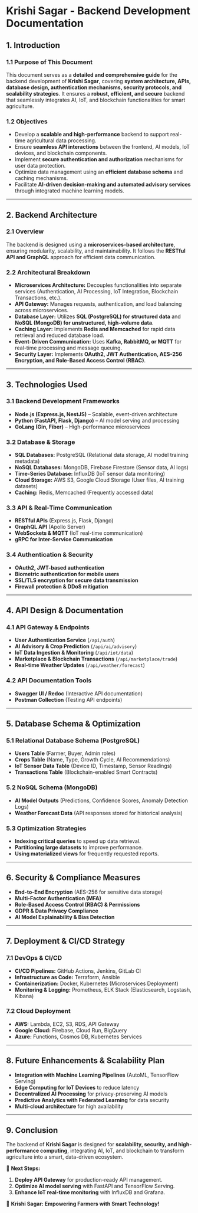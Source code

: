 # Krishi Sagar - Backend Development Documentation

## 1. Introduction
### **1.1 Purpose of This Document**
This document serves as a **detailed and comprehensive guide** for the backend development of **Krishi Sagar**, covering **system architecture, APIs, database design, authentication mechanisms, security protocols, and scalability strategies**. It ensures a **robust, efficient, and secure** backend that seamlessly integrates AI, IoT, and blockchain functionalities for smart agriculture.

### **1.2 Objectives**
- Develop a **scalable and high-performance** backend to support real-time agricultural data processing.
- Ensure **seamless API interactions** between the frontend, AI models, IoT devices, and blockchain components.
- Implement **secure authentication and authorization** mechanisms for user data protection.
- Optimize data management using an **efficient database schema** and caching mechanisms.
- Facilitate **AI-driven decision-making and automated advisory services** through integrated machine learning models.

---

## 2. Backend Architecture
### **2.1 Overview**
The backend is designed using a **microservices-based architecture**, ensuring modularity, scalability, and maintainability. It follows the **RESTful API and GraphQL** approach for efficient data communication.

### **2.2 Architectural Breakdown**
- **Microservices Architecture:** Decouples functionalities into separate services (Authentication, AI Processing, IoT Integration, Blockchain Transactions, etc.).
- **API Gateway:** Manages requests, authentication, and load balancing across microservices.
- **Database Layer:** Utilizes **SQL (PostgreSQL) for structured data** and **NoSQL (MongoDB) for unstructured, high-volume data**.
- **Caching Layer:** Implements **Redis and Memcached** for rapid data retrieval and reduced database load.
- **Event-Driven Communication:** Uses **Kafka, RabbitMQ, or MQTT** for real-time processing and message queuing.
- **Security Layer:** Implements **OAuth2, JWT Authentication, AES-256 Encryption, and Role-Based Access Control (RBAC)**.

---

## 3. Technologies Used
### **3.1 Backend Development Frameworks**
- **Node.js (Express.js, NestJS)** – Scalable, event-driven architecture
- **Python (FastAPI, Flask, Django)** – AI model serving and processing
- **GoLang (Gin, Fiber)** – High-performance microservices

### **3.2 Database & Storage**
- **SQL Databases:** PostgreSQL (Relational data storage, AI model training metadata)
- **NoSQL Databases:** MongoDB, Firebase Firestore (Sensor data, AI logs)
- **Time-Series Database:** InfluxDB (IoT sensor data monitoring)
- **Cloud Storage:** AWS S3, Google Cloud Storage (User files, AI training datasets)
- **Caching:** Redis, Memcached (Frequently accessed data)

### **3.3 API & Real-Time Communication**
- **RESTful APIs** (Express.js, Flask, Django)
- **GraphQL API** (Apollo Server)
- **WebSockets & MQTT** (IoT real-time communication)
- **gRPC for Inter-Service Communication**

### **3.4 Authentication & Security**
- **OAuth2, JWT-based authentication**
- **Biometric authentication for mobile users**
- **SSL/TLS encryption for secure data transmission**
- **Firewall protection & DDoS mitigation**

---

## 4. API Design & Documentation
### **4.1 API Gateway & Endpoints**
- **User Authentication Service** (`/api/auth`)
- **AI Advisory & Crop Prediction** (`/api/ai/advisory`)
- **IoT Data Ingestion & Monitoring** (`/api/iot/data`)
- **Marketplace & Blockchain Transactions** (`/api/marketplace/trade`)
- **Real-time Weather Updates** (`/api/weather/forecast`)

### **4.2 API Documentation Tools**
- **Swagger UI / Redoc** (Interactive API documentation)
- **Postman Collection** (Testing API endpoints)

---

## 5. Database Schema & Optimization
### **5.1 Relational Database Schema (PostgreSQL)**
- **Users Table** (Farmer, Buyer, Admin roles)
- **Crops Table** (Name, Type, Growth Cycle, AI Recommendations)
- **IoT Sensor Data Table** (Device ID, Timestamp, Sensor Readings)
- **Transactions Table** (Blockchain-enabled Smart Contracts)

### **5.2 NoSQL Schema (MongoDB)**
- **AI Model Outputs** (Predictions, Confidence Scores, Anomaly Detection Logs)
- **Weather Forecast Data** (API responses stored for historical analysis)

### **5.3 Optimization Strategies**
- **Indexing critical queries** to speed up data retrieval.
- **Partitioning large datasets** to improve performance.
- **Using materialized views** for frequently requested reports.

---

## 6. Security & Compliance Measures
- **End-to-End Encryption** (AES-256 for sensitive data storage)
- **Multi-Factor Authentication (MFA)**
- **Role-Based Access Control (RBAC) & Permissions**
- **GDPR & Data Privacy Compliance**
- **AI Model Explainability & Bias Detection**

---

## 7. Deployment & CI/CD Strategy
### **7.1 DevOps & CI/CD**
- **CI/CD Pipelines:** GitHub Actions, Jenkins, GitLab CI
- **Infrastructure as Code:** Terraform, Ansible
- **Containerization:** Docker, Kubernetes (Microservices Deployment)
- **Monitoring & Logging:** Prometheus, ELK Stack (Elasticsearch, Logstash, Kibana)

### **7.2 Cloud Deployment**
- **AWS:** Lambda, EC2, S3, RDS, API Gateway
- **Google Cloud:** Firebase, Cloud Run, BigQuery
- **Azure:** Functions, Cosmos DB, Kubernetes Services

---

## 8. Future Enhancements & Scalability Plan
- **Integration with Machine Learning Pipelines** (AutoML, TensorFlow Serving)
- **Edge Computing for IoT Devices** to reduce latency
- **Decentralized AI Processing** for privacy-preserving AI models
- **Predictive Analytics with Federated Learning** for data security
- **Multi-cloud architecture** for high availability

---

## 9. Conclusion
The backend of **Krishi Sagar** is designed for **scalability, security, and high-performance computing**, integrating AI, IoT, and blockchain to transform agriculture into a smart, data-driven ecosystem.

🚀 **Next Steps:**
1. **Deploy API Gateway** for production-ready API management.
2. **Optimize AI model serving** with FastAPI and TensorFlow Serving.
3. **Enhance IoT real-time monitoring** with InfluxDB and Grafana.

🌾 **Krishi Sagar: Empowering Farmers with Smart Technology!**

